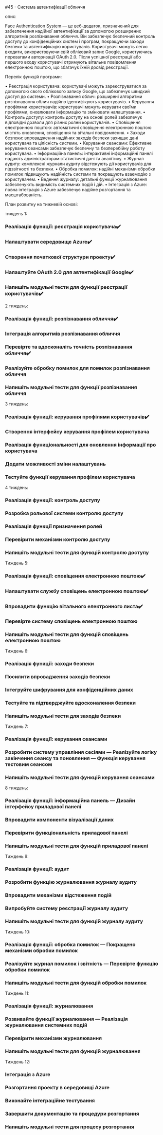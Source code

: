 #45 - Система автентифікації обличчя

опис:

Face Authentication System — це веб-додаток, призначений для забезпечення надійної автентифікації за допомогою розширених алгоритмів розпізнавання обличчя. Він забезпечує безпечний контроль доступу до конфіденційних систем і програм, покращуючи заходи безпеки та автентифікацію користувачів. Користувачі можуть легко входити, використовуючи свій обліковий запис Google, користуючись перевагами авторизації OAuth 2.0. Після успішної реєстрації або першого входу користувачі отримують вітальне повідомлення електронною поштою, що збагачує їхній досвід реєстрації.

Перелік функцій програми:

• Реєстрація користувача: користувачі можуть зареєструватися за допомогою свого облікового запису Google, що забезпечує швидкий доступ до системи. • Розпізнавання облич: розширені алгоритми розпізнавання облич надійно ідентифікують користувачів. • Керування профілями користувачів: користувачі можуть керувати своїми профілями, оновлювати інформацію та змінювати налаштування. • Контроль доступу: контроль доступу на основі ролей забезпечує відповідні дозволи для різних ролей користувачів. • Сповіщення електронною поштою: автоматичні сповіщення електронною поштою містять оновлення, сповіщення та вітальні повідомлення. • Заходи безпеки: впровадження надійних заходів безпеки захищає дані користувача та цілісність системи. • Керування сеансами: Ефективне керування сеансами забезпечує безпечну та безперебійну роботу користувача. • Інформаційна панель: інтерактивні інформаційні панелі надають адміністраторам статистичні дані та аналітику. • Журнал аудиту: комплексні журнали аудиту відстежують дії користувачів для підзвітності та безпеки. • Обробка помилок: надійні механізми обробки помилок підвищують надійність системи та покращують взаємодію з користувачем. • Ведення журналу: детальні функції журналювання забезпечують видимість системних подій і дій. • Інтеграція з Azure: повна інтеграція з Azure забезпечує надійне розгортання та масштабованість.

План розвитку на тижневій основі:

тиждень 1:

### Реалізація функції: реєстрація користувача✔️
### Налаштувати середовище Azure✔️
### Створення початкової структури проекту✔️
### Налаштуйте OAuth 2.0 для автентифікації Google✔️
### Напишіть модульні тести для функції реєстрації користувачів✔️

2 тиждень:

### Реалізація функції: розпізнавання обличчя✔️
### Інтеграція алгоритмів розпізнавання обличчя
### Перевірте та вдосконаліть точність розпізнавання обличчя✔️
### Реалізуйте обробку помилок для помилок розпізнавання обличчя
### Напишіть модульні тести для функції розпізнавання обличчя

3 тиждень:


### Реалізація функції: керування профілями користувачів✔️
### Створення інтерфейсу керування профілем користувача
### Реалізація функціональності для оновлення інформації про користувача
### Додати можливості зміни налаштувань
### Тестуйте функції керування профілем користувача

4 тиждень:

### Реалізація функції: контроль доступу
### Розробка рольової системи контролю доступу
### Реалізація функції призначення ролей
### Перевірити механізми контролю доступу
### Напишіть модульні тести для функцій контролю доступу

Тиждень 5:

### Реалізація функції: сповіщення електронною поштою✔️
### Налаштувати службу сповіщень електронною поштою✔️
### Впровадити функцію вітального електронного листа✔️
### Перевірте систему сповіщень електронною поштою
### Напишіть модульні тести для функцій сповіщень електронною поштою

Тиждень 6:

### Реалізація функції: заходи безпеки
### Посилити впровадження заходів безпеки
### Інтегруйте шифрування для конфіденційних даних
### Тестуйте та підтверджуйте вдосконалення безпеки
### Напишіть модульні тести для заходів безпеки

Тиждень 7:

### Реалізація функції: керування сеансами
### Розробити систему управління сесіями — Реалізуйте логіку закінчення сеансу та поновлення — Функція керування тестовим сеансом
### Напишіть модульні тести для функцій керування сеансами

8 тиждень:

### Реалізація функції: інформаційна панель — Дизайн інтерфейсу приладової панелі
### Впровадити компоненти візуалізації даних
### Перевірити функціональність приладової панелі
### Напишіть модульні тести для функцій приладової панелі

Тиждень 9:

### Реалізація функції: аудит
### Розробити функцію журналювання журналу аудиту
### Впровадити механізми відстеження подій
### Випробуйте систему реєстрації журналу аудиту
### Напишіть модульні тести для функцій журналу аудиту

Тиждень 10:

### Реалізація функції: обробка помилок — Покращено механізми обробки помилок
### Реалізуйте журнал помилок і звітність — Перевірте функцію обробки помилок
### Напишіть модульні тести для функцій обробки помилок

Тиждень 11:

### Реалізація функції: журналювання
### Розвивайте функції журналювання — Реалізація журналювання системних подій
### Перевірити механізми журналювання
### Напишіть модульні тести для функцій журналювання

Тиждень 12:

### Інтеграція з Azure
### Розгортання проекту в середовищі Azure
### Виконайте інтеграційне тестування
### Завершити документацію та процедури розгортання
### Напишіть модульні тести для процесу розгортання
